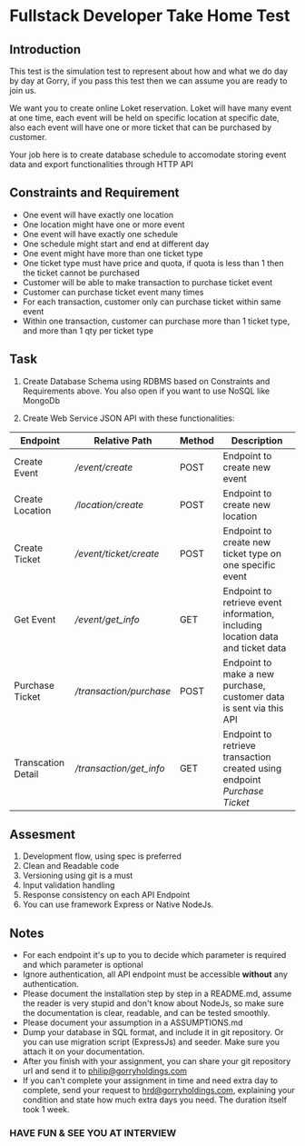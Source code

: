 Fullstack Developer Take Home Test
====

Introduction
----
This test is the simulation test to represent about how and what we do day by day at Gorry, if you pass this test then we can assume you are ready to join us.

We want you to create online Loket reservation. Loket will have many event at one time, each event will be held on specific location at specific date, also each event will have one or more ticket that can be purchased by customer.

Your job here is to create database schedule to accomodate storing event data and export functionalities through HTTP API

Constraints and Requirement
----

- One event will have exactly one location
- One location might have one or more event
- One event will have exactly one schedule
- One schedule might start and end at different day
- One event might have more than one ticket type
- One ticket type must have price and quota, if quota is less than 1 then the ticket cannot be purchased
- Customer will be able to make transaction to purchase ticket event
- Customer can purchase ticket event many times
- For each transaction, customer only can purchase ticket within same event
- Within one transaction, customer can purchase more than 1 ticket type, and more than 1 qty per ticket type


Task
----
1. Create Database Schema using RDBMS based on Constraints and Requirements above. You also open if you want to use NoSQL like MongoDb

2. Create Web Service JSON API with these functionalities:

Endpoint | Relative Path | Method | Description
--- | --- | --- | ---
Create Event | */event/create* | POST | Endpoint to create new event
Create Location | */location/create* | POST | Endpoint to create new location
Create Ticket | */event/ticket/create* | POST | Endpoint to create new ticket type on one specific event
Get Event | */event/get_info* | GET | Endpoint to retrieve event information, including location data and ticket data
Purchase Ticket | */transaction/purchase* | POST | Endpoint to make a new purchase, customer data is sent via this API
Transcation Detail | */transaction/get_info* | GET | Endpoint to retrieve transaction created using endpoint *Purchase Ticket*


Assesment
----

1. Development flow, using spec is preferred
2. Clean and Readable code
3. Versioning using git is a must
4. Input validation handling
5. Response consistency on each API Endpoint
6. You can use framework Express or Native NodeJs.

Notes
----

- For each endpoint it's up to you to decide which parameter is required and which parameter is optional
- Ignore authentication, all API endpoint must be accessible **without** any authentication.
- Please document the installation step by step in a README.md, assume the reader is very stupid and don't know about NodeJs, so make sure the documentation is clear, readable, and can be tested smoothly.
- Please document your assumption in a ASSUMPTIONS.md
- Dump your database in SQL format, and include it in git repository. Or you can use migration script (ExpressJs) and seeder. Make sure you attach it on your documentation.
- After you finish with your assignment, you can share your git repository url and send it to philip@gorryholdings.com
- If you can't complete your assignment in time and need extra day to complete, send your request to hrd@gorryholdings.com, 
explaining your condition and state how much extra days you need. The duration itself took 1 week.

### HAVE FUN & SEE YOU AT INTERVIEW
